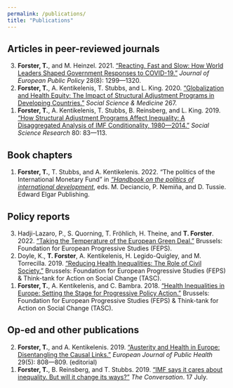 ```yaml
---
permalink: /publications/
title: "Publications"
---
```


## Articles in peer-reviewed journals

<ol reversed>

<li> <b>Forster, T.</b>, and M. Heinzel. 2021. <a href = "https://doi.org/10.1080/13501763.2021.1942157">“Reacting, Fast and Slow: How World Leaders Shaped Government Responses to COVID-19.”</a> <i>Journal of European Public Policy</i> 28(8): 1299—1320. </li>

<li> <b>Forster, T.</b>, A. Kentikelenis, T. Stubbs, and L. King. 2020. <a href = "https://doi.org/10.1016/j.socscimed.2019.112496">“Globalization and Health Equity: The Impact of Structural Adjustment Programs in Developing Countries.”</a> <i>Social Science & Medicine</i> 267. </li>

<li> <b>Forster, T.</b>, A. Kentikelenis, T. Stubbs, B. Reinsberg, and L. King. 2019. <a href = "https://doi.org/10.1016/j.ssresearch.2019.01.001">“How Structural Adjustment Programs Affect Inequality: A Disaggregated Analysis of IMF Conditionality, 1980—2014.”</a> <i>Social Science Research</i> 80: 83—113. </li>

</ol>

## Book chapters

<ol reversed>

<li> <b>Forster, T.</b>, T. Stubbs, and A. Kentikelenis. 2022. “The politics of the International Monetary Fund” in <a href = "https://www.e-elgar.com/shop/gbp/handbook-on-the-politics-of-international-development-9781839101908.html"><i>“Handbook on the politics of international development</i></a>, eds. M. Deciancio, P. Nemiña, and D. Tussie. Edward Elgar Publishing. </li>

</ol>

## Policy reports

<ol reversed>

<li> Hadji-Lazaro, P., S. Quorning, T. Fröhlich, H. Theine, and <b>T. Forster</b>. 2022. <a href = "https://www.feps-europe.eu/resources/publications/842:taking-the-temperature-of-the-eu-green-deal.html">“Taking the Temperature of the European Green Deal.”</a> Brussels: Foundation for European Progressive Studies (FEPS). </li>

<li> Doyle, K., <b>T. Forster</b>, A. Kentikelenis, H. Legido-Quigley, and M. Torrecilla. 2019. <a href = "https://www.tasc.ie/assets/files/pdf/1953_tasc_health__inequalities_report_2019-final.pdf">“Reducing Health Inequalities: The Role of Civil Society.”</a> Brussels: Foundation for European Progressive Studies (FEPS) & Think-tank for Action on Social Change (TASC). </li>

<li> <b>Forster, T.</b>, A. Kentikelenis, and C. Bambra. 2018. <a href = "https://refubium.fu-berlin.de/handle/fub188/23222">“Health Inequalities in Europe: Setting the Stage for Progressive Policy Action.”</a> Brussels: Foundation for European Progressive Studies (FEPS) & Think-tank for Action on Social Change (TASC). </li>

</ol>


## Op-ed and other publications

<ol reversed>

<li> <b>Forster, T.</b>, and A. Kentikelenis. 2019. <a href = "https://doi.org/10.1093/eurpub/cky249">“Austerity and Health in Europe: Disentangling the Causal Links.”</a> <i>European Journal of Public Health</i> 29(5): 808—809. (editorial) </li>

<li> <b>Forster, T.</b>, B. Reinsberg, and T. Stubbs. 2019. <a href = "http://theconversation.com/imf-says-it-cares-about-inequality-but-will-it-change-its-ways-120105">“IMF says it cares about inequality. But will it change its ways?”</a> <i>The Conversation</i>. 17 July. </li>

</ol>
